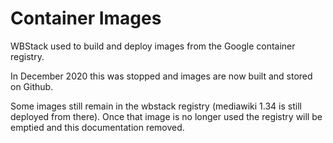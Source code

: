 # Container Images

WBStack used to build and deploy images from the Google container registry.

In December 2020 this was stopped and images are now built and stored on Github.

Some images still remain in the wbstack registry (mediawiki 1.34 is still deployed from there).
Once that image is no longer used the registry will be emptied and this documentation removed.
